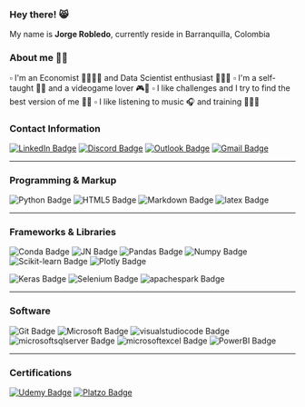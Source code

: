 ### Hey there! 😸 
My name is **Jorge Robledo**, currently reside in Barranquilla, Colombia

### About me 👋🏻
▫ I'm an Economist 👨🏻‍💼💼 and Data Scientist enthusiast 👨🏻‍💻 
▫ I'm a self-taught ✍🏻 and a videogame lover 🎮👾
▫ I like challenges and I try to find the best version of me 👊🏻
▫ I like listening to music 🎧 and training 🏃🏻‍♂️

### Contact Information
[![LinkedIn Badge](https://img.shields.io/badge/LinkedIn-0A66C2?style=for-the-badge&logo=linkedin&logoColor=white)](https://www.linkedin.com/in/jorge-robledo11)
[![Discord Badge](https://img.shields.io/badge/Discord-5865F2?style=for-the-badge&logo=discord&logoColor=white)](https://postimg.cc/sMf1SRKC)
[![Outlook Badge](https://img.shields.io/badge/Outlook-0078D4?style=for-the-badge&logo=microsoftoutlook&logoColor=white)](https://postimg.cc/CBz2XdNH)
[![Gmail Badge](https://img.shields.io/badge/Gmail-EA4335?style=for-the-badge&logo=gmail&logoColor=white)](https://postimg.cc/94z1FK7c)

---
### Programming & Markup
![Python Badge](https://img.shields.io/badge/Python-3776AB.svg?style=for-the-badge&logo=python&logoColor=white)
![HTML5 Badge](https://img.shields.io/badge/HTML5-E34F26.svg?style=for-the-badge&logo=html5&logoColor=white)
![Markdown Badge](https://img.shields.io/badge/Markdown-000000.svg?style=for-the-badge&logo=markdown&logoColor=white)
![latex Badge](https://img.shields.io/badge/LaTeX-008080.svg?&style=for-the-badge&logo=latex&logoColor=white)

---
### Frameworks & Libraries
![Conda Badge](https://img.shields.io/badge/conda-44A833.svg?&style=for-the-badge&logo=anaconda&logoColor=white)
![JN Badge](https://img.shields.io/badge/Jupyter-F37626.svg?&style=for-the-badge&logo=Jupyter&logoColor=white)
![Pandas Badge](https://img.shields.io/badge/Pandas-150458?style=for-the-badge&logo=pandas&logoColor=white)
![Numpy Badge](https://img.shields.io/badge/Numpy-013243?style=for-the-badge&logo=numpy&logoColor=white)
![Scikit-learn Badge](https://img.shields.io/badge/Scikit_learn-F7931E?style=for-the-badge&logo=scikit-learn&logoColor=white)
![Plotly Badge](https://img.shields.io/badge/Plotly-3F4F75?style=for-the-badge&logo=plotly&logoColor=white)

![Keras Badge](https://img.shields.io/badge/Keras-D00000?style=for-the-badge&logo=keras&logoColor=white)
![Selenium Badge](https://img.shields.io/badge/Selenium-43B02A?style=for-the-badge&logo=selenium&logoColor=white)
![apachespark Badge](https://img.shields.io/badge/Apache_Spark-E25A1C?style=for-the-badge&logo=apachespark&logoColor=white)

---
### Software
![Git Badge](https://img.shields.io/badge/Git-F05032?style=for-the-badge&logo=git&logoColor=white)
![Microsoft Badge](https://img.shields.io/badge/Microsoft-5E5E5E?style=for-the-badge&logo=microsoft&logoColor=white)
![visualstudiocode Badge](https://img.shields.io/badge/Visual_Studio_Code-007ACC?style=for-the-badge&logo=visualstudiocode&logoColor=white)
![microsoftsqlserver Badge](https://img.shields.io/badge/SQL_Server-CC2927.svg?style=for-the-badge&logo=microsoftsqlserver&logoColor=white)
![microsoftexcel Badge](https://img.shields.io/badge/Excel-217346?style=for-the-badge&logo=microsoftexcel&logoColor=white)
![PowerBI Badge](https://img.shields.io/badge/Power_BI-F2C811?style=for-the-badge&logo=powerbi&logoColor=white)

---
### Certifications
[![Udemy Badge](https://img.shields.io/badge/Udemy-A435F0?style=for-the-badge&logo=udemy&logoColor=white)](https://www.udemy.com/user/jorge-robledo-12)
[![Platzo Badge](https://img.shields.io/badge/Platzi-98CA3F?style=for-the-badge&logo=platzi&logoColor=white)](https://platzi.com/p/robledo.1337)

